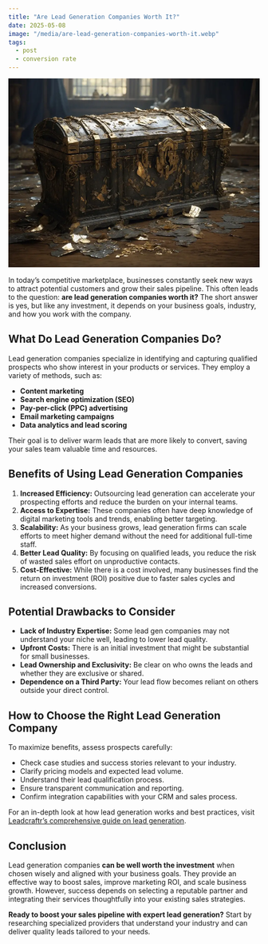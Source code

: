 ```yaml
---
title: "Are Lead Generation Companies Worth It?"
date: 2025-05-08
image: "/media/are-lead-generation-companies-worth-it.webp"
tags:
  - post
  - conversion rate
---
```


![Are Lead Generation Companies Worth It?](/media/are-lead-generation-companies-worth-it.webp)

In today’s competitive marketplace, businesses constantly seek new ways to attract potential customers and grow their sales pipeline. This often leads to the question: **are lead generation companies worth it?** The short answer is yes, but like any investment, it depends on your business goals, industry, and how you work with the company.

## What Do Lead Generation Companies Do?

Lead generation companies specialize in identifying and capturing qualified prospects who show interest in your products or services. They employ a variety of methods, such as:

- **Content marketing**
- **Search engine optimization (SEO)**
- **Pay-per-click (PPC) advertising**
- **Email marketing campaigns**
- **Data analytics and lead scoring**

Their goal is to deliver warm leads that are more likely to convert, saving your sales team valuable time and resources.

## Benefits of Using Lead Generation Companies

1. **Increased Efficiency:** Outsourcing lead generation can accelerate your prospecting efforts and reduce the burden on your internal teams.
2. **Access to Expertise:** These companies often have deep knowledge of digital marketing tools and trends, enabling better targeting.
3. **Scalability:** As your business grows, lead generation firms can scale efforts to meet higher demand without the need for additional full-time staff.
4. **Better Lead Quality:** By focusing on qualified leads, you reduce the risk of wasted sales effort on unproductive contacts.
5. **Cost-Effective:** While there is a cost involved, many businesses find the return on investment (ROI) positive due to faster sales cycles and increased conversions.

## Potential Drawbacks to Consider

- **Lack of Industry Expertise:** Some lead gen companies may not understand your niche well, leading to lower lead quality.
- **Upfront Costs:** There is an initial investment that might be substantial for small businesses.
- **Lead Ownership and Exclusivity:** Be clear on who owns the leads and whether they are exclusive or shared.
- **Dependence on a Third Party:** Your lead flow becomes reliant on others outside your direct control.

## How to Choose the Right Lead Generation Company

To maximize benefits, assess prospects carefully:

- Check case studies and success stories relevant to your industry.
- Clarify pricing models and expected lead volume.
- Understand their lead qualification process.
- Ensure transparent communication and reporting.
- Confirm integration capabilities with your CRM and sales process.

For an in-depth look at how lead generation works and best practices, visit [Leadcraftr’s comprehensive guide on lead generation](https://leadcraftr.com/posts/lead-generation/).

## Conclusion

Lead generation companies **can be well worth the investment** when chosen wisely and aligned with your business goals. They provide an effective way to boost sales, improve marketing ROI, and scale business growth. However, success depends on selecting a reputable partner and integrating their services thoughtfully into your existing sales strategies.

**Ready to boost your sales pipeline with expert lead generation?** Start by researching specialized providers that understand your industry and can deliver quality leads tailored to your needs.
